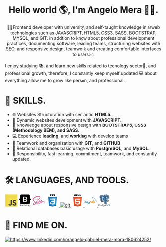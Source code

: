 <h1 align="center"> Hello world 🌎, I'm Angelo Mera 👨‍💻. </h1>

<p align="center"> 👨‍💻Frontend developer with university, and self-taught knowledge in 🌐web technologies such as JAVASCRIPT, HTML5, CSS3, SASS, BOOTSTRAP, MYSQL, and GIT. in addtion to know about professional development practices, documenting software, leading teams, structuring websites with SEO, and responsive design, teamwork and creating comfortable interfaces to users📈.

I enjoy studying 📚, and learn new skills related to tecnology sector🤖, and professional growth, therefore, I constantly keep myself updated 💻 about everything allow me to grow like person, and professional.
</p>

<h1>🧰 SKILLS.</h1>
<ul list-style="none">
  <li>🌐 Websites Structuration with semantic <strong>HTML5.</strong></li>
  <li>🤖 Dynamic websites development with <strong>JAVASCRIPT.</strong></li>
  <li>🎨 Knowledge about responsive design with <strong>BOOTSTRAP5, CSS3 (Methodology BEM), and SASS.</strong></li>
  <li>💻 Experience <strong>leading</strong>, and <strong>working</strong> with develop teams</li>
  <li>🤝 Teamwork and organization with <strong>GIT</strong>, and <strong>GITHUB</strong></li>
  <li>🐬 Relational databases basic usage with <strong>PostgreSQL</strong>, and <strong>MySQL.</strong></li>
  <li>🧠 Responsibility, fast learning, commitment, teamwork, and constantly updated.</li>
</ul>

<h1>🛠 LANGUAGES, AND TOOLS. </h1>

<img src="https://raw.githubusercontent.com/devicons/devicon/master/icons/javascript/javascript-original.svg" alt="javascript" width="40" height="40"/> </a>
</a> <a href="https://getbootstrap.com" target="_blank" rel="noreferrer"> <img src="https://raw.githubusercontent.com/devicons/devicon/master/icons/bootstrap/bootstrap-plain-wordmark.svg" alt="bootstrap" width="40" height="40"/></a>
<a href="https://sass-lang.com" target="_blank" rel="noreferrer"> <img src="https://github.com/devicons/devicon/blob/master/icons/sass/sass-original.svg" alt="Sass" width="40" height="40"/></a>
<a href="https://www.w3schools.com/css/" target="_blank" rel="noreferrer"> <img src="https://raw.githubusercontent.com/devicons/devicon/master/icons/css3/css3-original-wordmark.svg" alt="css3" width="40" height="40"/> </a> <a href="https://git-scm.com/" target="_blank" rel="noreferrer"> <img src="https://www.vectorlogo.zone/logos/git-scm/git-scm-icon.svg" alt="git" width="40" height="40"/> </a> <a href="https://www.w3.org/html/" target="_blank" rel="noreferrer"> <img src="https://raw.githubusercontent.com/devicons/devicon/master/icons/html5/html5-original-wordmark.svg" alt="html5" width="40" height="40"/> </a> <a href="https://www.mysql.com/" target="_blank" rel="noreferrer"> <img src="https://raw.githubusercontent.com/devicons/devicon/master/icons/mysql/mysql-original-wordmark.svg" alt="mysql" width="40" height="40"/> </a> <a href="https://www.postgresql.org" target="_blank" rel="noreferrer"> <img src="https://raw.githubusercontent.com/devicons/devicon/master/icons/postgresql/postgresql-original-wordmark.svg" alt="postgresql" width="40" height="40"/></a>


<h1>💼 FIND ME ON.</h1>

<a href="https://www.linkedin.com/in/angelo-gabriel-mera-mora-180624252/" target="blank"><img align="center" src="https://raw.githubusercontent.com/rahuldkjain/github-profile-readme-generator/master/src/images/icons/Social/linked-in-alt.svg" alt="https://www.linkedin.com/in/angelo-gabriel-mera-mora-180624252/" height="30" width="40" /></a>
